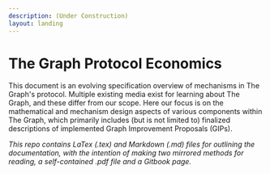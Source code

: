 ```yaml
---
description: (Under Construction)
layout: landing
---
```


# The Graph Protocol Economics

This document is an evolving specification overview of mechanisms in The Graph's protocol. Multiple existing media exist for learning about The Graph, and these differ from our scope. Here our focus is on the mathematical and mechanism design aspects of various components within The Graph, which primarily includes (but is not limited to) finalized descriptions of implemented Graph Improvement Proposals (GIPs).

_This repo contains LaTex (.tex) and Markdown (.md) files for outlining the documentation, with the intention of making two mirrored methods for reading, a self-contained .pdf file and a Gitbook page._

